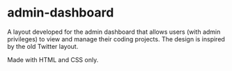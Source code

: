 # admin-dashboard

A layout developed for the admin dashboard that allows users (with admin privileges) to view and manage their coding projects. The design is inspired by the old Twitter layout. 

Made with HTML and CSS only.